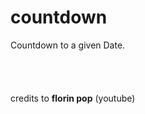 # countdown
Countdown to a given Date.
</br>
</br>
</br>
</br>
</br>
credits to <strong>florin pop</strong> (youtube)
